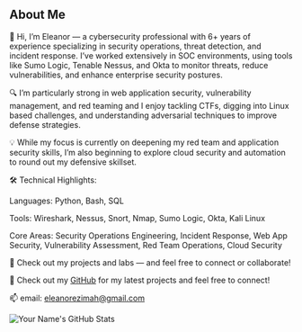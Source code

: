 ## About Me

👋 Hi, I’m Eleanor — a cybersecurity professional with 6+ years of experience specializing in security operations, threat detection, and incident response. I’ve worked extensively in SOC environments, using tools like Sumo Logic, Tenable Nessus, and Okta to monitor threats, reduce vulnerabilities, and enhance enterprise security postures.

🔍 I’m particularly strong in web application security, vulnerability management, and red teaming and I enjoy tackling CTFs, digging into Linux based challenges, and understanding adversarial techniques to improve defense strategies.

💡 While my focus is currently on deepening my red team and application security skills, I’m also beginning to explore cloud security and automation to round out my defensive skillset.

🛠️ Technical Highlights:

Languages: Python, Bash, SQL

Tools: Wireshark, Nessus, Snort, Nmap, Sumo Logic, Okta, Kali Linux

Core Areas: Security Operations Engineering, Incident Response, Web App Security, Vulnerability Assessment, Red Team Operations, Cloud Security

🔗 Check out my projects and labs — and feel free to connect or collaborate!

🔗 Check out my [GitHub](https://github.com/ezimahe) for my latest projects and feel free to connect!

📫 email: eleanorezimah@gmail.com

![Your Name's GitHub Stats](https://github-readme-stats.vercel.app/api?username=ezimahe&show_icons=true&hide_title=true)


<!--
**ezimahe/ezimahe** is a ✨ _special_ ✨ repository because its `README.md` (this file) appears on your GitHub profile.

Here are some ideas to get you started:

- 🔭 I’m currently working on ...
- 🌱 I’m currently learning ...
- 👯 I’m looking to collaborate on ...
- 🤔 I’m looking for help with ...
- 💬 Ask me about ...
- 📫 How to reach me: ...
- 😄 Pronouns: ...
- ⚡ Fun fact: ...
-->
